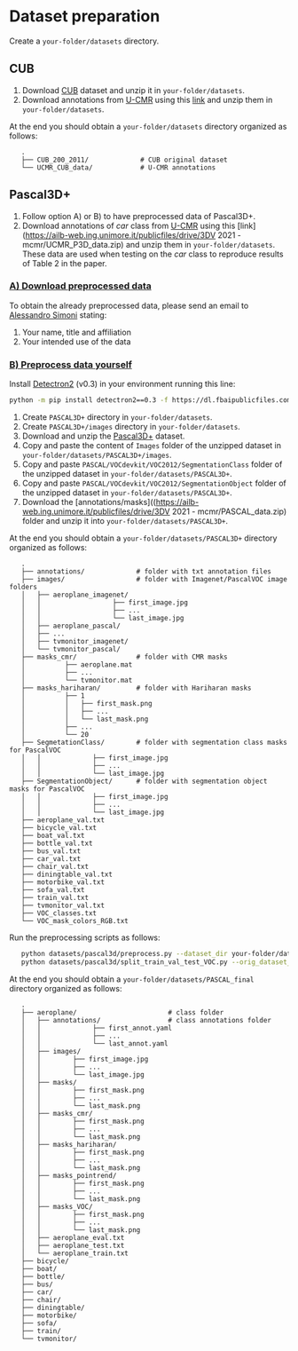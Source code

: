 # Dataset preparation
Create a ```your-folder/datasets``` directory.

## CUB
1) Download [CUB](http://www.vision.caltech.edu/visipedia-data/CUB-200-2011/CUB_200_2011.tgz) dataset and unzip it in ```your-folder/datasets```.
2) Download annotations from [U-CMR](https://github.com/shubham-goel/ucmr) using this [link](https://ailb-web.ing.unimore.it/publicfiles/drive/3DV%202021%20-%20mcmr/UCMR_CUB_data.zip) and unzip them in ```your-folder/datasets```.

At the end you should obtain a ```your-folder/datasets``` directory organized as follows:
```
   .
   ├── CUB_200_2011/             # CUB original dataset
   └── UCMR_CUB_data/            # U-CMR annotations
```


## Pascal3D+

1. Follow option A) or B) to have preprocessed data of Pascal3D+.
2. Download annotations of _car_ class from [U-CMR](https://github.com/shubham-goel/ucmr) using this [link](https://ailb-web.ing.unimore.it/publicfiles/drive/3DV 2021 - mcmr/UCMR_P3D_data.zip) and unzip them in ```your-folder/datasets```. These data are used when testing on the _car_ class to reproduce results of Table 2 in the paper.

### <ins> A) Download preprocessed data</ins>
To obtain the already preprocessed data, please send an email to [Alessandro Simoni](https://aimagelab.ing.unimore.it/imagelab/person.asp?idpersona=125) stating:
1) Your name, title and affiliation
2) Your intended use of the data

### <ins>B) Preprocess data yourself</ins>
Install [Detectron2](https://github.com/facebookresearch/detectron2/blob/main/INSTALL.md) (v0.3) in your environment running this line:
```bash
python -m pip install detectron2==0.3 -f https://dl.fbaipublicfiles.com/detectron2/wheels/cu102/torch1.5/index.html
```

1) Create ```PASCAL3D+``` directory in ```your-folder/datasets```.
2) Create ```PASCAL3D+/images``` directory  in ```your-folder/datasets```.
3) Download and unzip the [Pascal3D+](ftp://cs.stanford.edu/cs/cvgl/PASCAL3D+_release1.1.zip) dataset.
4) Copy and paste the content of ```Images``` folder of the unzipped dataset in ```your-folder/datasets/PASCAL3D+/images```.
5) Copy and paste ```PASCAL/VOCdevkit/VOC2012/SegmentationClass``` folder of the unzipped dataset in ```your-folder/datasets/PASCAL3D+```.
6) Copy and paste ```PASCAL/VOCdevkit/VOC2012/SegmentationObject``` folder of the unzipped dataset in ```your-folder/datasets/PASCAL3D+```.
7) Download the [annotations/masks]((https://ailb-web.ing.unimore.it/publicfiles/drive/3DV 2021 - mcmr/PASCAL_data.zip) folder and unzip it into ```your-folder/datasets/PASCAL3D+```. 

At the end you should obtain a ```your-folder/datasets/PASCAL3D+``` directory organized as follows:
```
   .
   ├── annotations/             # folder with txt annotation files
   ├── images/                  # folder with Imagenet/PascalVOC image folders
   │   ├── aeroplane_imagenet/    
   │   │                  ├── first_image.jpg
   │   │                  ├── ...
   │   │                  └── last_image.jpg
   │   ├── aeroplane_pascal/             
   │   ├── ...             
   │   ├── tvmonitor_imagenet/            
   │   └── tvmonitor_pascal/                
   ├── masks_cmr/               # folder with CMR masks
   │          ├── aeroplane.mat
   │          ├── ...
   │          └── tvmonitor.mat
   ├── masks_hariharan/         # folder with Hariharan masks
   │          ├── 1
   │          │   ├── first_mask.png
   │          │   ├── ...
   │          │   └── last_mask.png
   │          ├── ...
   │          └── 20
   ├── SegmetationClass/        # folder with segmentation class masks for PascalVOC
   │   │             ├── first_image.jpg
   │   │             ├── ...
   │   │             └── last_image.jpg
   ├── SegmentationObject/      # folder with segmentation object masks for PascalVOC
   │   │             ├── first_image.jpg
   │   │             ├── ...
   │   │             └── last_image.jpg
   ├── aeroplane_val.txt
   ├── bicycle_val.txt
   ├── boat_val.txt
   ├── bottle_val.txt
   ├── bus_val.txt
   ├── car_val.txt
   ├── chair_val.txt
   ├── diningtable_val.txt
   ├── motorbike_val.txt
   ├── sofa_val.txt
   ├── train_val.txt
   ├── tvmonitor_val.txt
   ├── VOC_classes.txt
   └── VOC_mask_colors_RGB.txt
```
Run the preprocessing scripts as follows:
```bash
   python datasets/pascal3d/preprocess.py --dataset_dir your-folder/datasets/PASCAL3D+ --results_dir your-folder/datasets/PASCAL_final
   python datasets/pascal3d/split_train_val_test_VOC.py --orig_dataset_dir your-folder/datasets/PASCAL3D+ --new_dataset_dir your-folder/datasets/PASCAL_final
```

At the end you should obtain a ```your-folder/datasets/PASCAL_final``` directory organized as follows:
```
   .
   ├── aeroplane/                       # class folder
   │   ├── annotations/                 # class annotations folder
   │   │             ├── first_annot.yaml
   │   │             ├── ...
   │   │             └── last_annot.yaml
   │   ├── images/   
   │   │        ├── first_image.jpg
   │   │        ├── ...
   │   │        └── last_image.jpg       
   │   ├── masks/   
   │   │        ├── first_mask.png
   │   │        ├── ...
   │   │        └── last_mask.png         
   │   ├── masks_cmr/   
   │   │        ├── first_mask.png
   │   │        ├── ...
   │   │        └── last_mask.png          
   │   ├── masks_hariharan/  
   │   │        ├── first_mask.png
   │   │        ├── ...
   │   │        └── last_mask.png           
   │   ├── masks_pointrend/ 
   │   │        ├── first_mask.png
   │   │        ├── ...
   │   │        └── last_mask.png            
   │   ├── masks_VOC/       
   │   │        ├── first_mask.png
   │   │        ├── ...
   │   │        └── last_mask.png      
   │   ├── aeroplane_eval.txt            
   │   ├── aeroplane_test.txt       
   │   └── aeroplane_train.txt                    
   ├── bicycle/
   ├── boat/
   ├── bottle/
   ├── bus/
   ├── car/
   ├── chair/
   ├── diningtable/
   ├── motorbike/
   ├── sofa/
   ├── train/
   └── tvmonitor/
```
